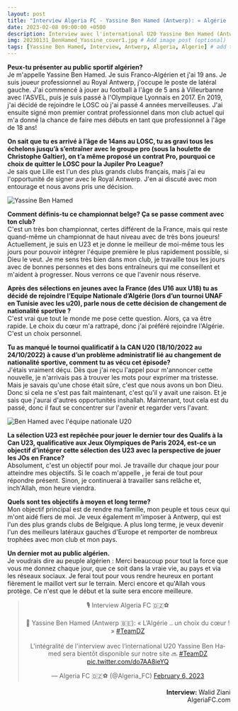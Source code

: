 ```yaml
---
layout: post
title: "Interview Algeria FC - Yassine Ben Hamed (Antwerp): « Algérie .. un choix du coeur »"
date: 2023-02-08 09:00:00 +0500
description: Interview avec l'international U20 Yassine Ben Hamed (Antwerp) # Add post description (optional)
img: 20230131_BenHamed_Yassine_cover1.jpg # Add image post (optional)
tags: [Yassine Ben Hamed, Interview, Antwerp, Algeria, Algerie] # add tag
---
```

**Peux-tu présenter au public sportif algérien?**<br>
Je m'appelle Yassine Ben Hamed. Je suis Franco-Algérien et j'ai 19 ans. Je suis joueur professionnel au Royal Antwerp, j'occupe le poste de latéral gauche. 
J'ai commencé à jouer au football à l'âge de 5 ans à Villeurbanne avec l'ASVEL, puis je suis passé à l'Olympique Lyonnais en 2017. En 2019, j'ai décidé de rejoindre le LOSC où j'ai passé 4 années merveilleuses.  J'ai ensuite signé mon premier contrat professionnel dans mon club actuel qui m'a donné la chance de faire mes débuts en tant que professionnel à l'âge de 18 ans!

**On sait que tu es arrivé à l’âge de 14ans au LOSC, tu as gravi tous les échelons jusqu’à s’entraîner avec le groupe pro (sous la houlette de Christophe Galtier), on t’a même proposé un contrat Pro, pourquoi ce choix de quitter le LOSC pour la Jupiler Pro League?**<br>
Je sais que Lille est l'un des plus grands clubs français, mais j'ai eu l'opportunité de signer avec le Royal Antwerp. J'en ai discuté avec mon entourage et nous avons pris une décision.

![Yassine Ben Hamed]({{site.baseurl}}/assets/img/FCuRLFvXoAYg2zh.jpg)

**Comment définis-tu ce championnat belge? Ça se passe comment avec ton club?**<br>
C'est un très bon championnat, certes différent de la France, mais qui reste quand-même un championnat de haut niveau avec de très bons joueurs! Actuellement, je suis en U23 et je donne le meilleur de moi-même tous les jours pour pouvoir intégrer l'équipe première le plus rapidement possible, si Dieu le veut. Je me sens très bien dans mon club, je travaille tous les jours avec de bonnes personnes et des bons entraîneurs qui me conseillent et m'aident à progresser. Nous verrons ce que l'avenir nous réserve.

**Après des sélections en jeunes avec la France (des U16 aux U18) tu as décidé de rejoindre l’Equipe Nationale d’Algérie (lors d’un tournoi UNAF en Tunisie avec les u20), parle nous de cette décision de changement de nationalité sportive ?**<br>
C'est vrai que tout le monde me pose cette question. Alors, ça va être rapide. Le choix du cœur m'a rattrapé, donc j'ai préféré rejoindre l'Algérie. C'est un choix personnel.

**Tu as manqué le tournoi qualificatif à la CAN U20 (18/10/2022 au 24/10/2022) à cause d’un problème administratif lié au changement de nationalité sportive, comment tu as vécu cet épisode?**<br>
J'étais vraiment déçu. Dès que j'ai reçu l'appel pour m'annoncer cette nouvelle, je n'arrivais pas à trouver les mots pour exprimer ma tristesse. Mais je savais qu'une chose était sûre, c'est que nous avons un bon Dieu. Donc si cela ne s'est pas fait maintenant, c'est qu'il y avait une raison. Et je sais que j'aurai d'autres opportunités inshallah. Maintenant, tout cela est du passé, donc il faut se concentrer sur l'avenir et regarder vers l'avant.

![Ben Hamed avec l'équipe nationale U20]({{site.baseurl}}/assets/img/FEQjAazXoAknjHV.jpg)

**La sélection U23 est repêchée pour jouer le dernier tour des Qualifs à la Can U23, qualificative aux Jeux Olympiques de Paris 2024, est-ce un objectif d’intégrer cette sélection des U23 avec la perspective de jouer les JOs en France?**<br>
Absolument, c'est un objectif pour moi. Je travaille dur chaque jour pour atteindre mes objectifs. Si le coach m'appelle , je ferai de tout pour répondre présent. Sinon, je continuerai à travailler sans relâche et, inch'Allah, mon heure viendra.

**Quels sont tes objectifs à moyen et long terme?**<br>
Mon objectif principal est de rendre ma famille, mon peuple et tous ceux qui m'ont aidé fiers de moi. Je veux également m'imposer à Antwerp, qui est l'un des plus grands clubs de Belgique. A plus long terme, je veux devenir l'un des meilleurs latéraux gauches d'Europe et remporter de nombreux trophées avec mon club et mon pays.

**Un dernier mot au public algérien.**<br>
Je voudrais dire au peuple algérien : Merci beaucoup pour tout la force que vous me donnez chaque jour, que ce soit dans la vraie vie, au pays et via les réseaux sociaux. Je ferai tout pour vous rendre heureux en portant fièrement le maillot vert sur le terrain. Merci encore et qu'Allah vous protège. 
Ce n'est que le début et la suite sera encore meilleure.

<p><center><blockquote class="twitter-tweet"><p lang="fr" dir="ltr">🎙️ Interview Algeria FC 🇩🇿⚽️<br><br>💬 Yassine Ben Hamed (Antwerp 🇧🇪): « L’Algérie .. un choix du cœur ! » <a href="https://twitter.com/hashtag/TeamDZ?src=hash&amp;ref_src=twsrc%5Etfw">#TeamDZ</a> <br><br>L&#39;intégralité de l&#39;interview avec l’international U20 Yassine Ben Hamed sera bientôt disponible sur notre site 🔜 <a href="https://twitter.com/hashtag/TeamDZ?src=hash&amp;ref_src=twsrc%5Etfw">#TeamDZ</a> <a href="https://t.co/do7AA8ieYQ">pic.twitter.com/do7AA8ieYQ</a></p>&mdash; Algeria FC 🇩🇿⚽️ (@Algeria_FC) <a href="https://twitter.com/Algeria_FC/status/1622670532033277953?ref_src=twsrc%5Etfw">February 6, 2023</a></blockquote> <script async src="https://platform.twitter.com/widgets.js" charset="utf-8"></script></center></p>

<p style="text-align:right"><b>Interview:</b> Walid Ziani<br>AlgeriaFC.com</p>
